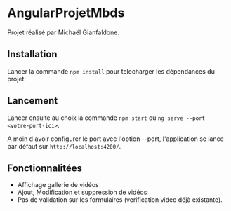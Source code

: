 # AngularProjetMbds

Projet réalisé par Michaël Gianfaldone.

## Installation

Lancer la commande `npm install` pour telecharger les dépendances du projet.

## Lancement

Lancer ensuite au choix la commande `npm start` ou `ng serve --port <votre-port-ici>`.

A moin d'avoir configurer le port avec l'option --port, l'application se lance par défaut sur `http://localhost:4200/`.

## Fonctionnalitées

+ Affichage gallerie de vidéos
+ Ajout, Modification et suppression de vidéos
+ Pas de validation sur les formulaires (verification video déjà existante).
